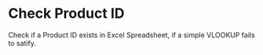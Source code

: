 # Check Product ID
Check if a Product ID exists in Excel Spreadsheet, if a simple VLOOKUP fails to satify.
